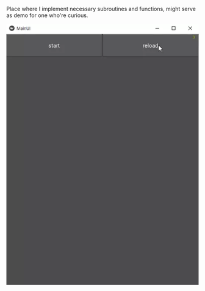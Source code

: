 Place where I implement necessary subroutines and functions, might serve as demo for one who're curious.

![](Demo.webp)
